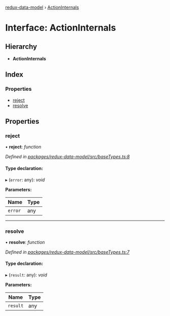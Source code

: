[redux-data-model](../README.md) › [ActionInternals](actioninternals.md)

# Interface: ActionInternals

## Hierarchy

* **ActionInternals**

## Index

### Properties

* [reject](actioninternals.md#reject)
* [resolve](actioninternals.md#resolve)

## Properties

###  reject

• **reject**: *function*

*Defined in [packages/redux-data-model/src/baseTypes.ts:8](https://github.com/kayak/redux-data-model/blob/2f50839/packages/redux-data-model/src/baseTypes.ts#L8)*

#### Type declaration:

▸ (`error`: any): *void*

**Parameters:**

Name | Type |
------ | ------ |
`error` | any |

___

###  resolve

• **resolve**: *function*

*Defined in [packages/redux-data-model/src/baseTypes.ts:7](https://github.com/kayak/redux-data-model/blob/2f50839/packages/redux-data-model/src/baseTypes.ts#L7)*

#### Type declaration:

▸ (`result`: any): *void*

**Parameters:**

Name | Type |
------ | ------ |
`result` | any |
